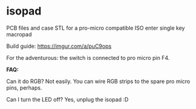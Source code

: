 # isopad
PCB files and case STL for a pro-micro compatible ISO enter single key macropad

Build guide: https://imgur.com/a/puC9ops

For the adventurous: the switch is connected to pro micro pin F4.

**FAQ:**

Can it do RGB? Not easily. You can wire RGB strips to the spare pro micro pins, perhaps.

Can I turn the LED off? Yes, unplug the isopad :D
